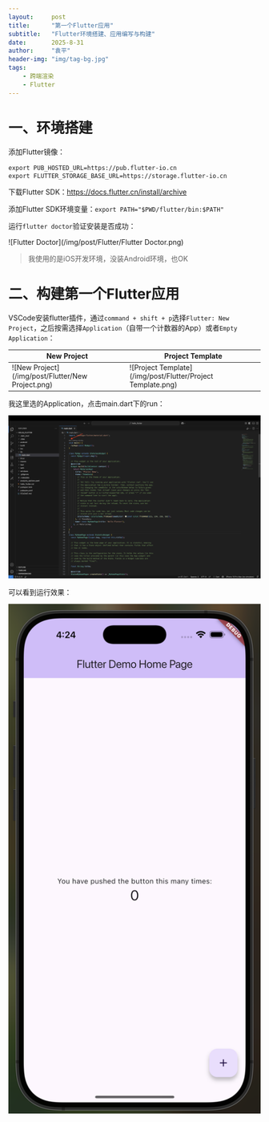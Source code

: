 ```yaml
---
layout:     post
title:      "第一个Flutter应用"
subtitle:   "Flutter环境搭建、应用编写与构建"
date:       2025-8-31 
author:     "袁平"
header-img: "img/tag-bg.jpg"
tags:
    - 跨端渲染
    - Flutter
---
```


# 一、环境搭建

添加Flutter镜像：

```shell
export PUB_HOSTED_URL=https://pub.flutter-io.cn
export FLUTTER_STORAGE_BASE_URL=https://storage.flutter-io.cn
```

下载Flutter SDK：https://docs.flutter.cn/install/archive

添加Flutter SDK环境变量：`export PATH="$PWD/flutter/bin:$PATH"`

运行`flutter doctor`验证安装是否成功：

![Flutter Doctor](/img/post/Flutter/Flutter Doctor.png)

> 我使用的是iOS开发环境，没装Android环境，也OK

# 二、构建第一个Flutter应用

VSCode安装flutter插件，通过`command + shift + p`选择`Flutter: New Project`，之后按需选择`Application`（自带一个计数器的App）或者`Empty Application`：

| New Project                                       | Project Template                                            |
| ------------------------------------------------- | ----------------------------------------------------------- |
| ![New Project](/img/post/Flutter/New Project.png) | ![Project Template](/img/post/Flutter/Project Template.png) |

我这里选的Application，点击main.dart下的run：

![run](/img/post/Flutter/run.png)

可以看到运行效果：

![FlutterDemo](/img/post/Flutter/FlutterDemo.png)

